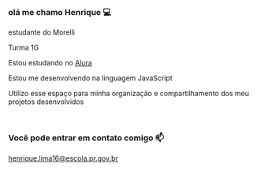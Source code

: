 ### olá me chamo Henrique 💻

estudante do Morelli 

Turma 1G

Estou estudando no [Alura](https://cursos.alura.com.br/course/repositorio-digital-compartilhar-seus-projetos/task/153495)

Estou me desenvolvendo na linguagem JavaScript

Utilizo esse espaço para minha organização e compartilhamento dos meu projetos desenvolvidos

﻿
### Você pode entrar em contato comigo 📫

henrique.lima16@escola.pr.gov.br
